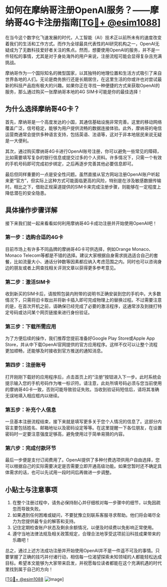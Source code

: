 # 如何在摩纳哥注册OpenAI服务？——摩纳哥4G卡注册指南[[TG💪+ @esim1088](https://t.me/s/esim1088)]

在当今这个数字化飞速发展的时代，人工智能（AI）技术正以前所未有的速度改变着我们的生活和工作方式。而作为全球最具代表性的AI研究机构之一，OpenAI无疑成为了无数科技爱好者关注的焦点。然而，想要使用OpenAI的服务，并不是一件轻松的事情，尤其是对于身处海外的用户来说，注册流程可能会显得复杂且充满挑战。

摩纳哥作为一个国际知名的微型国家，以其独特的地理位置和生活方式吸引了来自世界各地的人们。无论是商务旅行还是长期居住，在这里生活的你或许也对尝试最新的科技产品抱有极大的兴趣。如果你正在寻找一种便捷的方式来获取OpenAI的服务，那么通过购买一张摩纳哥本地的4G SIM卡可能是你的最佳选择！

## 为什么选择摩纳哥4G卡？

首先，摩纳哥是一个高度发达的小国，其通信基础设施非常完善。这里的移动网络覆盖广泛，信号稳定，能够为用户提供流畅的数据连接体验。此外，摩纳哥的电信运营商通常会提供多种语言支持，包括英语、法语等，这对于非本地居民来说无疑是一大便利。

其次，通过购买摩纳哥4G卡进行OpenAI账号注册，你可以避免一些常见的障碍，比如需要填写复杂的银行信息或提交过多的个人资料。许多情况下，只需一个有效的手机号码即可完成初步绑定，之后再逐步完善其他必要信息即可。

最后但同样重要的一点是安全性问题。虽然直接从官方网站注册OpenAI账户听起来更“官方”，但实际上这种方式可能面临更高的风险，特别是在涉及敏感数据传输时。相比之下，借助正规渠道提供的SIM卡来完成注册步骤，则能够在一定程度上降低潜在的安全隐患。

## 具体操作步骤详解

接下来我们就一起来看看如何利用摩纳哥4G卡成功注册并开始使用OpenAI吧！

### 第一步：选购合适的4G卡
目前市场上有许多不同品牌的摩纳哥4G卡可供选择，例如Orange Monaco、Monaco Telecom等都是不错的选择。建议大家根据自身需求挑选适合自己的套餐，比如流量大小、通话分钟数等因素都应纳入考虑范围之内。同时也可以咨询身边的朋友或者上网查找相关评测文章以获得更多参考意见。

### 第二步：激活SIM卡
收到新买的SIM卡后，请按照包装内附带的说明书正确安装到您的手机中。大多数情况下，只需将旧卡取出并将新卡插入即可完成物理上的替换过程。不过需要注意的是，在首次开机之前，请确保已经完成了必要的激活程序，这通常涉及到拨打特定号码或访问某个网页链接来进行身份验证。

### 第三步：下载所需应用
为了方便后续的操作，我们推荐您提前准备好Google Play Store或Apple App Store，并从中下载OpenAI官网提供的官方应用程序。这样不仅可以让整个流程更加顺畅，还能够及时接收到官方推送的通知消息。

### 第四步：注册账号
打开刚刚下载好的应用程序后，点击首页上的“注册”按钮进入下一步。此时系统会提示输入您的手机号码作为唯一标识符。请注意，此处所填号码必须与您当前使用的摩纳哥4G卡一致，否则可能导致验证失败。当收到验证码短信后，请将其准确无误地填入相应框内以继续。

### 第五步：补充个人信息
一旦基本注册流程结束，接下来就是填写更多关于您个人情况的信息了。这部分内容主要包括姓名、邮箱地址以及密码设定等等。在这里提醒一下各位朋友，在设置密码时一定要注意强度足够高，避免使用过于简单易猜的内容。

### 第六步：完成付款环节
最后一步便是支付订阅费用了。OpenAI提供了多种付费选项供用户自由选择，您可以根据自己的实际需要决定是否需要立即开通高级功能。如果您暂时还不确定具体需求的话，也可以先试用一段时间后再做进一步调整。

## 小贴士与注意事项

1. 在整个注册过程中，请务必保持耐心并仔细核对每一步骤中的细节，以免因疏忽而导致失败。
2. 如果遇到任何困难或疑问，不要犹豫立刻联系客服寻求帮助。他们将会竭尽全力为您提供最专业的解答和支持。
3. 记住定期检查账户状态及剩余余额情况，以便及时续费以免影响正常使用。
4. 遵守当地法律法规及相关政策规定，合理合法地享受这项前沿科技成果带来的乐趣吧！

总之，通过上述方法成功注册并开始使用OpenAI并不是一件遥不可及的事情。只要掌握了正确的技巧并付诸行动，相信每一位渴望探索未知领域的人都能轻松达成目标。希望本文能够为大家带来启发，并祝愿每位读者都能在这个充满机遇的时代里找到属于自己的方向！

[[TG💪+ @esim1088](https://t.me/s/esim1088) ![Image](https://i.postimg.cc/4NQfJmqS/Snipaste-2025-05-13-00-14-12.png)]